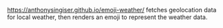  https://anthonysingiser.github.io/emoji-weather/
fetches geolocation data for local weather, then renders an emoji to represent the weather data.
